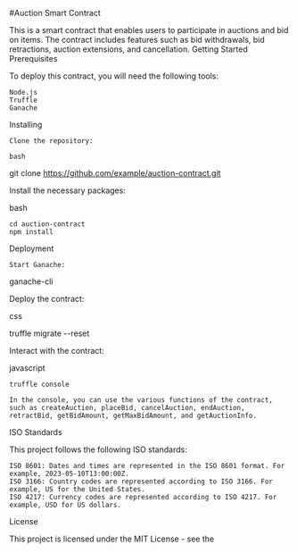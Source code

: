 #Auction Smart Contract

This is a smart contract that enables users to participate in auctions and bid on items. The contract includes features such as bid withdrawals, bid retractions, auction extensions, and cancellation.
Getting Started
Prerequisites

To deploy this contract, you will need the following tools:

    Node.js
    Truffle
    Ganache

Installing

    Clone the repository:

    bash

git clone https://github.com/example/auction-contract.git

Install the necessary packages:

bash

    cd auction-contract
    npm install

Deployment

    Start Ganache:

ganache-cli

Deploy the contract:

css

truffle migrate --reset

Interact with the contract:

javascript

    truffle console

    In the console, you can use the various functions of the contract, such as createAuction, placeBid, cancelAuction, endAuction, retractBid, getBidAmount, getMaxBidAmount, and getAuctionInfo.

ISO Standards

This project follows the following ISO standards:

    ISO 8601: Dates and times are represented in the ISO 8601 format. For example, 2023-05-10T13:00:00Z.
    ISO 3166: Country codes are represented according to ISO 3166. For example, US for the United States.
    ISO 4217: Currency codes are represented according to ISO 4217. For example, USD for US dollars.

License

This project is licensed under the MIT License - see the 

